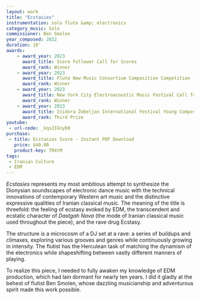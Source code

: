 ```yaml
---
layout: work
title: "Ecstasies"
instrumentation: solo flute &amp; electronics
category_music: Solo
commissioner: Ben Smolen
year_composed: 2022
duration: 10'
awards:
    - award_year: 2023
      award_title: Score Follower Call for Scores
      award_rank: Winner
    - award_year: 2023
      award_title: Flute New Music Consortium Composition Competition
      award_rank: Winner
    - award_year: 2023
      award_title: New York City Electroacoustic Music Festival Call for Scores
      award_rank: Winner
    - award_year: 2023
      award_title: Isidora Žebeljan International Festival Young Composer Competition
      award_rank: Third Prize
youtube:
 - url-code: _kqs2IGnyb0
purchase:
 - title: Ecstasies Score - Instant PDF Download
   price: $40.00
   product-key: TRXtM
tags:
 - Iranian Culture
 - EDM
---
```

_Ecstasies_ represents my most ambitious attempt to synthesize the Dionysian soundscapes of electronic dance music with the technical innovations of contemporary Western art music and the distinctive expressive qualities of Iranian classical music. The meaning of the title is threefold: the feeling of ecstasy evoked by EDM, the transcendent and ecstatic character of _Dastgah Nava_ (the mode of Iranian classical music used throughout the piece), and the rave drug Ecstasy.

The structure is a microcosm of a DJ set at a rave: a series of buildups and climaxes, exploring various grooves and genres while continuously growing in intensity. The flutist has the Herculean task of matching the dynamism of the electronics while shapeshifting between vastly different manners of playing.

To realize this piece, I needed to fully awaken my knowledge of EDM production, which had lain dormant for nearly ten years. I did it gladly at the behest of flutist Ben Smolen, whose dazzling musicianship and adventurous spirit made this work possible.
